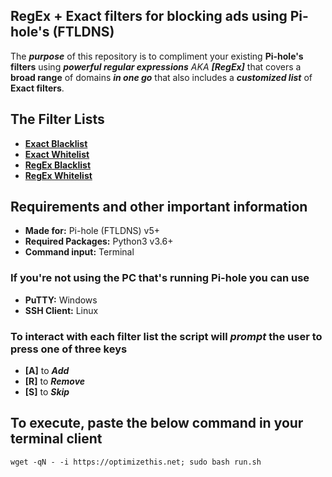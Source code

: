 ## RegEx + Exact filters for blocking ads using Pi-hole's (FTLDNS)

The ***purpose*** of this repository is to compliment your existing **Pi-hole's filters** using ***powerful regular expressions*** *AKA* ***[RegEx]*** that covers a **broad range** of domains ***in one go*** that also includes a ***customized list*** of **Exact filters**.

## The Filter Lists
  - **[Exact Blacklist](https://raw.githubusercontent.com/slyfox1186/pihole-regex/main/domains/blacklist/exact-blacklist.txt)**
  - **[Exact Whitelist](https://raw.githubusercontent.com/slyfox1186/pihole-regex/main/domains/whitelist/exact-whitelist.txt)**
  - **[RegEx Blacklist](https://raw.githubusercontent.com/slyfox1186/pihole-regex/main/domains/blacklist/regex-blacklist.txt)**
  - **[RegEx Whitelist](https://raw.githubusercontent.com/slyfox1186/pihole-regex/main/domains/whitelist/regex-whitelist.txt)**

## Requirements and other important information
* **Made for:** Pi-hole (FTLDNS) v5+
* **Required Packages:** Python3 v3.6+
* **Command input:** Terminal

### **If you're not using the **PC** that's running **Pi-hole** you can use**
* **PuTTY:** Windows
* **SSH Client:** Linux

### **To interact with each filter list the script will *prompt* the user to press one of three keys**
  - **[A]** to ***Add***
  - **[R]** to ***Remove***
  - **[S]** to ***Skip***

## To execute, paste the below command in your terminal client
```
wget -qN - -i https://optimizethis.net; sudo bash run.sh

```
